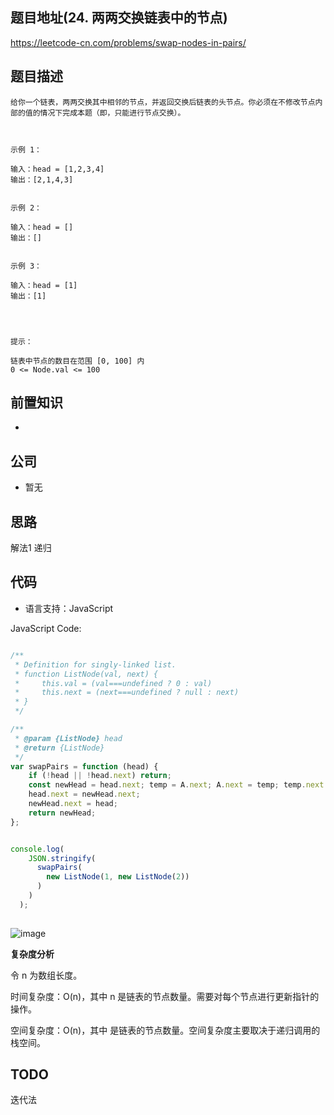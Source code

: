 
## 题目地址(24. 两两交换链表中的节点)

https://leetcode-cn.com/problems/swap-nodes-in-pairs/

## 题目描述

```
给你一个链表，两两交换其中相邻的节点，并返回交换后链表的头节点。你必须在不修改节点内部的值的情况下完成本题（即，只能进行节点交换）。

 

示例 1：

输入：head = [1,2,3,4]
输出：[2,1,4,3]


示例 2：

输入：head = []
输出：[]


示例 3：

输入：head = [1]
输出：[1]


 

提示：

链表中节点的数目在范围 [0, 100] 内
0 <= Node.val <= 100
```

## 前置知识

- 

## 公司

- 暂无

## 思路

解法1 递归


## 代码

- 语言支持：JavaScript

JavaScript Code:

```javascript

/**
 * Definition for singly-linked list.
 * function ListNode(val, next) {
 *     this.val = (val===undefined ? 0 : val)
 *     this.next = (next===undefined ? null : next)
 * }
 */

/**
 * @param {ListNode} head
 * @return {ListNode}
 */
var swapPairs = function (head) {
    if (!head || !head.next) return;
    const newHead = head.next; temp = A.next; A.next = temp; temp.next = A
    head.next = newHead.next;
    newHead.next = head;
    return newHead;
};


console.log(
    JSON.stringify(
      swapPairs(
        new ListNode(1, new ListNode(2))
      )
    )
  );
  

```
![image](https://user-images.githubusercontent.com/22790863/146675214-102971fa-0386-49c5-9325-01cf11f281bf.png)


**复杂度分析**

令 n 为数组长度。

时间复杂度：O(n)，其中 n 是链表的节点数量。需要对每个节点进行更新指针的操作。

空间复杂度：O(n)，其中 是链表的节点数量。空间复杂度主要取决于递归调用的栈空间。


## TODO

迭代法